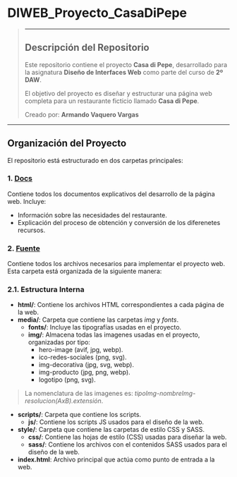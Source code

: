 # DIWEB_Proyecto_CasaDiPepe
> ---
> ## Descripción del Repositorio
> Este repositorio contiene el proyecto **Casa di Pepe**, desarrollado para la asignatura **Diseño de Interfaces Web** como parte del curso de **2º DAW**.
> 
> El objetivo del proyecto es diseñar y estructurar una página web completa para un restaurante ficticio llamado **Casa di Pepe**.
>
> Creado por: **Armando Vaquero Vargas**  

---

## Organización del Proyecto
El repositorio está estructurado en dos carpetas principales:  

### 1. [Docs](https://github.com/ArmVV26/CasaDiPepe/tree/main/Docs)
Contiene todos los documentos explicativos del desarrollo de la página web. Incluye:
- Información sobre las necesidades del restaurante.
- Explicación del proceso de obtención y conversión de los diferenetes recursos.

### 2. [Fuente](https://github.com/ArmVV26/CasaDiPepe/tree/main/Fuente)
Contiene todos los archivos necesarios para implementar el proyecto web. Esta carpeta está organizada de la siguiente manera:  

### 2.1. Estructura Interna
- **html/**: Contiene los archivos HTML correspondientes a cada página de la web.
- **media/**: Carpeta que contiene las carpetas *img* y *fonts*.
  + **fonts/**: Incluye las tipografías usadas en el proyecto.
  + **img/**: Almacena todas las imagenes usadas en el proyecto, organizadas por tipo:
    - hero-image (avif, jpg, webp).
    - ico-redes-sociales (png, svg).
    - img-decorativa (jpg, svg, webp).
    - img-producto (jpg, png, webp).
    - logotipo (png, svg).
> La nomenclatura de las imagenes es: *tipoImg-nombreImg-resolucion(AxB).extensión*.
- **scripts/**: Carpeta que contiene los scripts.
  + **js/**: Contiene los scripts JS usados para el diseño de la web.
- **style/**: Carpeta que contiene las carpetas de estilo CSS y SASS.
  + **css/**: Contiene las hojas de estilo (CSS) usadas para diseñar la web.
  + **sass/**: Contiene los archivos con el contenidos SASS usados para el diseño de la web.
- **index.html**: Archivo principal que actúa como punto de entrada a la web.
